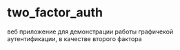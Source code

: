 # two_factor_auth
веб приложение для демонстрации работы графичекой аутентификации, в качестве второго фактора 
